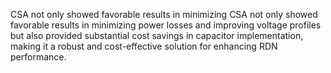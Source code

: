 CSA not only showed favorable results in minimizing CSA not only showed favorable results in minimizing power losses and improving voltage profiles but also provided substantial cost savings in capacitor implementation, making it a robust and cost-effective solution for enhancing RDN performance.
